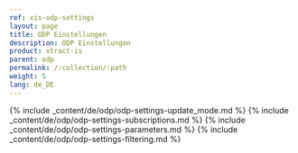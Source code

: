 ```yaml
---
ref: xis-odp-settings
layout: page
title: ODP Einstellungen
description: ODP Einstellungen
product: xtract-is
parent: odp
permalink: /:collection/:path
weight: 5
lang: de_DE
---
```


{% include _content/de/odp/odp-settings-update_mode.md %} 
{% include _content/de/odp/odp-settings-subscriptions.md %} 
{% include _content/de/odp/odp-settings-parameters.md %}
{% include _content/de/odp/odp-settings-filtering.md %} 

